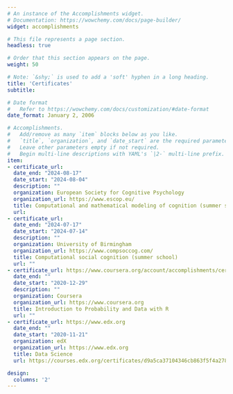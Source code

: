 ```yaml
---
# An instance of the Accomplishments widget.
# Documentation: https://wowchemy.com/docs/page-builder/
widget: accomplishments

# This file represents a page section.
headless: true

# Order that this section appears on the page.
weight: 50

# Note: `&shy;` is used to add a 'soft' hyphen in a long heading.
title: 'Certificates'
subtitle:

# Date format
#   Refer to https://wowchemy.com/docs/customization/#date-format
date_format: January 2, 2006

# Accomplishments.
#   Add/remove as many `item` blocks below as you like.
#   `title`, `organization`, and `date_start` are the required parameters.
#   Leave other parameters empty if not required.
#   Begin multi-line descriptions with YAML's `|2-` multi-line prefix.
item:
- certificate_url: 
  date_end: "2024-08-17"
  date_start: "2024-08-04"
  description: ""
  organization: European Society for Cognitive Psychology
  organization_url: https://www.escop.eu/ 
  title: Computational and mathematical modeling of cognition (summer school)
  url: 
- certificate_url: 
  date_end: "2024-07-17"
  date_start: "2024-07-14"
  description: ""
  organization: University of Birmingham
  organization_url: https://www.compsoccog.com/
  title: Computational social cognition (summer school)
  url: ""
- certificate_url: https://www.coursera.org/account/accomplishments/certificate/T5SWB5V43C6N
  date_end: ""
  date_start: "2020-12-29"
  description: ""
  organization: Coursera
  organization_url: https://www.coursera.org
  title: Introduction to Probability and Data with R
  url: ""
- certificate_url: https://www.edx.org
  date_end: ""
  date_start: "2020-11-21"
  organization: edX
  organization_url: https://www.edx.org
  title: Data Science
  url: https://courses.edx.org/certificates/d9a5ca37104346cb863f5f4a2788fb05

design:
  columns: '2' 
---
```

